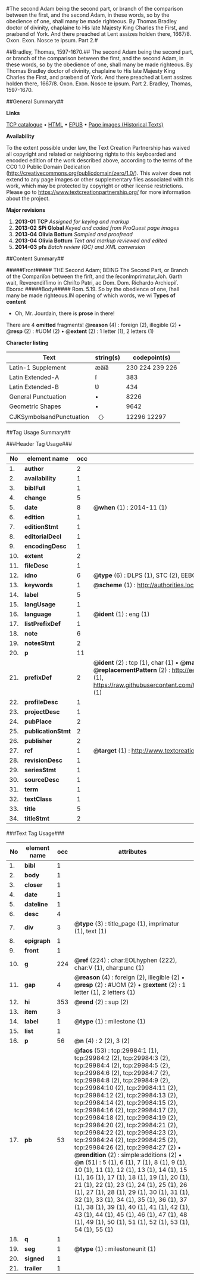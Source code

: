 #The second Adam being the second part, or branch of the comparison between the first, and the second Adam, in these words, so by the obedience of one, shall many be made righteous. By Thomas Bradley doctor of divinity, chaplaine to His late Majesty King Charles the First, and præbend of York. And there preached at Lent assizes holden there, 1667/8. Oxon. Exon. Nosce te ipsum. Part 2.#

##Bradley, Thomas, 1597-1670.##
The second Adam being the second part, or branch of the comparison between the first, and the second Adam, in these words, so by the obedience of one, shall many be made righteous. By Thomas Bradley doctor of divinity, chaplaine to His late Majesty King Charles the First, and præbend of York. And there preached at Lent assizes holden there, 1667/8. Oxon. Exon.
Nosce te ipsum. Part 2.
Bradley, Thomas, 1597-1670.

##General Summary##

**Links**

[TCP catalogue](http://www.ota.ox.ac.uk/tcp/)  • 
[HTML](http://tei.it.ox.ac.uk/tcp/Texts-HTML/free/A29/A29121.html)  • 
[EPUB](http://tei.it.ox.ac.uk/tcp/Texts-EPUB/free/A29/A29121.epub) • 
[Page images (Historical Texts)](https://historicaltexts.jisc.ac.uk/eebo-99825598e)

**Availability**

To the extent possible under law, the Text Creation Partnership has waived all copyright and related or neighboring rights to this keyboarded and encoded edition of the work described above, according to the terms of the CC0 1.0 Public Domain Dedication (http://creativecommons.org/publicdomain/zero/1.0/). This waiver does not extend to any page images or other supplementary files associated with this work, which may be protected by copyright or other license restrictions. Please go to https://www.textcreationpartnership.org/ for more information about the project.

**Major revisions**

1. __2013-01__ __TCP__ *Assigned for keying and markup*
1. __2013-02__ __SPi Global__ *Keyed and coded from ProQuest page images*
1. __2013-04__ __Olivia Bottum__ *Sampled and proofread*
1. __2013-04__ __Olivia Bottum__ *Text and markup reviewed and edited*
1. __2014-03__ __pfs__ *Batch review (QC) and XML conversion*

##Content Summary##

#####Front#####
THE Second Adam; BEING The Second Part, or Branch of the Compariſon between the firſt, and the ſeconImprimatur,Joh. Garth wait, Reverendiſſimo in Chriſto Patri, ac Dom. Dom. Richardo Archiepiſ. Eborac
#####Body#####
Rom. 5.19. So by the obedience of one, ſhall many be made righteous.IN opening of which words, we wi
**Types of content**

  * Oh, Mr. Jourdain, there is **prose** in there!

There are 4 **omitted** fragments! 
 @__reason__ (4) : foreign (2), illegible (2)  •  @__resp__ (2) : #UOM (2)  •  @__extent__ (2) : 1 letter (1), 2 letters (1)

**Character listing**


|Text|string(s)|codepoint(s)|
|---|---|---|
|Latin-1 Supplement|æàïâ|230 224 239 226|
|Latin Extended-A|ſ|383|
|Latin Extended-B|Ʋ|434|
|General Punctuation|•|8226|
|Geometric Shapes|▪|9642|
|CJKSymbolsandPunctuation|〈〉|12296 12297|

##Tag Usage Summary##

###Header Tag Usage###

|No|element name|occ|attributes|
|---|---|---|---|
|1.|__author__|2||
|2.|__availability__|1||
|3.|__biblFull__|1||
|4.|__change__|5||
|5.|__date__|8| @__when__ (1) : 2014-11 (1)|
|6.|__edition__|1||
|7.|__editionStmt__|1||
|8.|__editorialDecl__|1||
|9.|__encodingDesc__|1||
|10.|__extent__|2||
|11.|__fileDesc__|1||
|12.|__idno__|6| @__type__ (6) : DLPS (1), STC (2), EEBO-CITATION (1), PROQUEST (1), VID (1)|
|13.|__keywords__|1| @__scheme__ (1) : http://authorities.loc.gov/ (1)|
|14.|__label__|5||
|15.|__langUsage__|1||
|16.|__language__|1| @__ident__ (1) : eng (1)|
|17.|__listPrefixDef__|1||
|18.|__note__|6||
|19.|__notesStmt__|2||
|20.|__p__|11||
|21.|__prefixDef__|2| @__ident__ (2) : tcp (1), char (1)  •  @__matchPattern__ (2) : ([0-9\-]+):([0-9IVX]+) (1), (.+) (1)  •  @__replacementPattern__ (2) : http://eebo.chadwyck.com/downloadtiff?vid=$1&page=$2 (1), https://raw.githubusercontent.com/textcreationpartnership/Texts/master/tcpchars.xml#$1 (1)|
|22.|__profileDesc__|1||
|23.|__projectDesc__|1||
|24.|__pubPlace__|2||
|25.|__publicationStmt__|2||
|26.|__publisher__|2||
|27.|__ref__|1| @__target__ (1) : http://www.textcreationpartnership.org/docs/. (1)|
|28.|__revisionDesc__|1||
|29.|__seriesStmt__|1||
|30.|__sourceDesc__|1||
|31.|__term__|1||
|32.|__textClass__|1||
|33.|__title__|5||
|34.|__titleStmt__|2||


###Text Tag Usage###

|No|element name|occ|attributes|
|---|---|---|---|
|1.|__bibl__|1||
|2.|__body__|1||
|3.|__closer__|1||
|4.|__date__|1||
|5.|__dateline__|1||
|6.|__desc__|4||
|7.|__div__|3| @__type__ (3) : title_page (1), imprimatur (1), text (1)|
|8.|__epigraph__|1||
|9.|__front__|1||
|10.|__g__|224| @__ref__ (224) : char:EOLhyphen (222), char:V (1), char:punc (1)|
|11.|__gap__|4| @__reason__ (4) : foreign (2), illegible (2)  •  @__resp__ (2) : #UOM (2)  •  @__extent__ (2) : 1 letter (1), 2 letters (1)|
|12.|__hi__|353| @__rend__ (2) : sup (2)|
|13.|__item__|3||
|14.|__label__|1| @__type__ (1) : milestone (1)|
|15.|__list__|1||
|16.|__p__|56| @__n__ (4) : 2 (2), 3 (2)|
|17.|__pb__|53| @__facs__ (53) : tcp:29984:1 (1), tcp:29984:2 (2), tcp:29984:3 (2), tcp:29984:4 (2), tcp:29984:5 (2), tcp:29984:6 (2), tcp:29984:7 (2), tcp:29984:8 (2), tcp:29984:9 (2), tcp:29984:10 (2), tcp:29984:11 (2), tcp:29984:12 (2), tcp:29984:13 (2), tcp:29984:14 (2), tcp:29984:15 (2), tcp:29984:16 (2), tcp:29984:17 (2), tcp:29984:18 (2), tcp:29984:19 (2), tcp:29984:20 (2), tcp:29984:21 (2), tcp:29984:22 (2), tcp:29984:23 (2), tcp:29984:24 (2), tcp:29984:25 (2), tcp:29984:26 (2), tcp:29984:27 (2)  •  @__rendition__ (2) : simple:additions (2)  •  @__n__ (51) : 5 (1), 6 (1), 7 (1), 8 (1), 9 (1), 10 (1), 11 (1), 12 (1), 13 (1), 14 (1), 15 (1), 16 (1), 17 (1), 18 (1), 19 (1), 20 (1), 21 (1), 22 (1), 23 (1), 24 (1), 25 (1), 26 (1), 27 (1), 28 (1), 29 (1), 30 (1), 31 (1), 32 (1), 33 (1), 34 (1), 35 (1), 36 (1), 37 (1), 38 (1), 39 (1), 40 (1), 41 (1), 42 (1), 43 (1), 44 (1), 45 (1), 46 (1), 47 (1), 48 (1), 49 (1), 50 (1), 51 (1), 52 (1), 53 (1), 54 (1), 55 (1)|
|18.|__q__|1||
|19.|__seg__|1| @__type__ (1) : milestoneunit (1)|
|20.|__signed__|1||
|21.|__trailer__|1||
